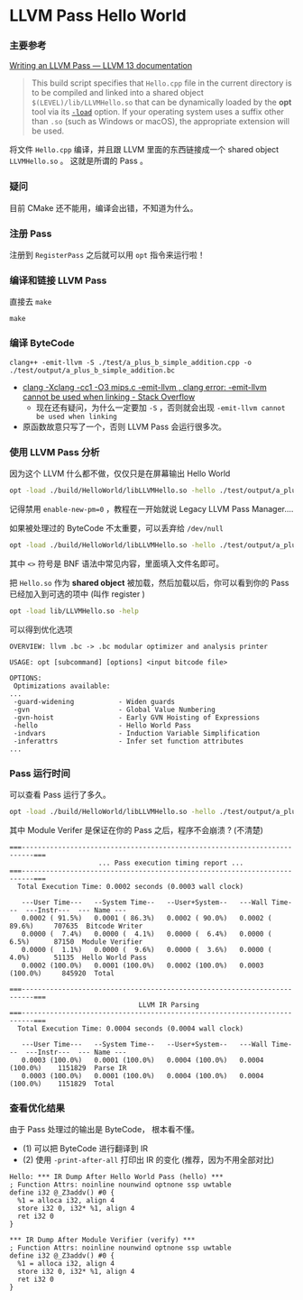 # LLVM Pass Hello World

### 主要参考
[Writing an LLVM Pass — LLVM 13 documentation](https://llvm.org/docs/WritingAnLLVMPass.html)

>This build script specifies that `Hello.cpp` file in the current directory is to be compiled and linked into a shared object `$(LEVEL)/lib/LLVMHello.so` that can be dynamically loaded by the **opt** tool via its [`-load`](https://llvm.org/docs/CommandGuide/opt.html#cmdoption-opt-load) option. If your operating system uses a suffix other than `.so` (such as Windows or macOS), the appropriate extension will be used.

将文件 `Hello.cpp` 编译，并且跟 LLVM 里面的东西链接成一个 shared object `LLVMHello.so` 。
这就是所谓的 Pass 。

### 疑问
目前 CMake 还不能用，编译会出错，不知道为什么。

### 注册 Pass 
注册到 `RegisterPass` 之后就可以用 `opt` 指令来运行啦！


### 编译和链接 LLVM Pass 
直接去 `make`
```
make
```

### 编译 ByteCode 
```
clang++ -emit-llvm -S ./test/a_plus_b_simple_addition.cpp -o ./test/output/a_plus_b_simple_addition.bc
```
- [clang -Xclang -cc1 -O3 mips.c -emit-llvm , clang error: -emit-llvm cannot be used when linking - Stack Overflow](https://stackoverflow.com/questions/30730600/clang-xclang-cc1-o3-mips-c-emit-llvm-clang-error-emit-llvm-cannot-be-use)
  - 现在还有疑问，为什么一定要加 `-S` ，否则就会出现 `-emit-llvm cannot be used when linking`
- 原函数故意只写了一个，否则 LLVM Pass 会运行很多次。


### 使用 LLVM Pass 分析
因为这个 LLVM 什么都不做，仅仅只是在屏幕输出 Hello World 
```bash
opt -load ./build/HelloWorld/libLLVMHello.so -hello ./test/output/a_plus_b_simple_addition.bc -o ./test/optimized_output/a_plus_b_simple_addition.bc -enable-new-pm=0
```
记得禁用 `enable-new-pm=0`  ，教程在一开始就说 Legacy LLVM Pass Manager.... 

如果被处理过的 ByteCode 不太重要，可以丢弃给 `/dev/null`
```bash
opt -load ./build/HelloWorld/libLLVMHello.so -hello ./test/output/a_plus_b_simple_addition.bc -o /dev/null -enable-new-pm=0 
```
其中 `<>` 符号是 BNF 语法中常见内容，里面填入文件名即可。

把 `Hello.so` 作为 **shared object** 被加载，然后加载以后，你可以看到你的 Pass 已经加入到可选的项中 (叫作 register )
```bash
opt -load lib/LLVMHello.so -help
```
可以得到优化选项
```
OVERVIEW: llvm .bc -> .bc modular optimizer and analysis printer

USAGE: opt [subcommand] [options] <input bitcode file>

OPTIONS:
 Optimizations available:
...
 -guard-widening           - Widen guards
 -gvn                      - Global Value Numbering
 -gvn-hoist                - Early GVN Hoisting of Expressions
 -hello                    - Hello World Pass
 -indvars                  - Induction Variable Simplification
 -inferattrs               - Infer set function attributes
...
```


### Pass 运行时间
可以查看 Pass 运行了多久。
```bash
opt -load ./build/HelloWorld/libLLVMHello.so -hello ./test/output/a_plus_b_simple_addition.bc -o /dev/null -enable-new-pm=0 -time-passes
```
其中 Module Verifer 是保证在你的 Pass 之后，程序不会崩溃 ? (不清楚)
```
===-------------------------------------------------------------------------===
                      ... Pass execution timing report ...
===-------------------------------------------------------------------------===
  Total Execution Time: 0.0002 seconds (0.0003 wall clock)

   ---User Time---   --System Time--   --User+System--   ---Wall Time---  ---Instr---  --- Name ---
   0.0002 ( 91.5%)   0.0001 ( 86.3%)   0.0002 ( 90.0%)   0.0002 ( 89.6%)     707635  Bitcode Writer
   0.0000 (  7.4%)   0.0000 (  4.1%)   0.0000 (  6.4%)   0.0000 (  6.5%)      87150  Module Verifier
   0.0000 (  1.1%)   0.0000 (  9.6%)   0.0000 (  3.6%)   0.0000 (  4.0%)      51135  Hello World Pass
   0.0002 (100.0%)   0.0001 (100.0%)   0.0002 (100.0%)   0.0003 (100.0%)     845920  Total

===-------------------------------------------------------------------------===
                                LLVM IR Parsing
===-------------------------------------------------------------------------===
  Total Execution Time: 0.0004 seconds (0.0004 wall clock)

   ---User Time---   --System Time--   --User+System--   ---Wall Time---  ---Instr---  --- Name ---
   0.0003 (100.0%)   0.0001 (100.0%)   0.0004 (100.0%)   0.0004 (100.0%)    1151829  Parse IR
   0.0003 (100.0%)   0.0001 (100.0%)   0.0004 (100.0%)   0.0004 (100.0%)    1151829  Total
```

### 查看优化结果
由于 Pass 处理过的输出是 ByteCode， 根本看不懂。
- (1) 可以把 ByteCode 进行翻译到 IR 
- (2) 使用 `-print-after-all` 打印出 IR 的变化 (推荐，因为不用全部对比)
```
Hello: *** IR Dump After Hello World Pass (hello) ***
; Function Attrs: noinline nounwind optnone ssp uwtable
define i32 @_Z3addv() #0 {
  %1 = alloca i32, align 4
  store i32 0, i32* %1, align 4
  ret i32 0
}

*** IR Dump After Module Verifier (verify) ***
; Function Attrs: noinline nounwind optnone ssp uwtable
define i32 @_Z3addv() #0 {
  %1 = alloca i32, align 4
  store i32 0, i32* %1, align 4
  ret i32 0
}
```

